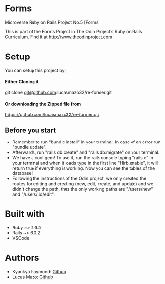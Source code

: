 # Forms
Microverse Ruby on Rails Project No.5 [Forms]

This is part of the Forms Project in The Odin Project’s Ruby on Rails Curriculum. Find it at http://www.theodinproject.com


# Setup
You can setup this project by;
#### Either Cloning it
git clone git@github.com:lucasmazo32/re-former.git
#### Or downloading the Zipped file from
https://github.com/lucasmazo32/re-former.git

## Before you start

- Remember to run "bundle install" in your terminal. In case of an error run "bundle update".
- Afterwards, run "rails db:create" and "rails db:migrate" on your terminal.
- We have a cool gem! To use it, run the rails console typing "rails c" in your terminal and when it loads type in the first line "Hirb.enable", it will return true if everything is working. Now you can see the tables of the database!
- Following the instructions of the Odin project, we only created the routes for editing and creating (new, edit, create, and update) and we didn't change the path, thus the only working paths are "/users/new" and "/users/:id/edit".

# Built with

- Ruby ~> 2.6.5
- Rails ~> 6.0.2
- VSCode

# Authors

- Kyankya Raymond: [Github](https://github.com/rkyankya)
- Lucas Mazo: [Github](https://github.com/lucasmazo32)
